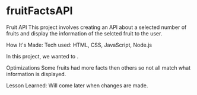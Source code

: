 # fruitFactsAPI



Fruit API
This project involves creating an API about a selected number of fruits and display the information of the selcted fruit to the user.


How It's Made:
Tech used: HTML, CSS, JavaScript, Node.js

In this project, we wanted to .

Optimizations
Some fruits had more facts then others so not all match what information is displayed.

Lesson Learned:
Will come later when changes are made.
